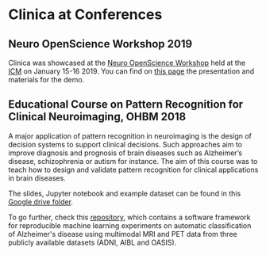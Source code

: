 # Clinica at Conferences

## Neuro OpenScience Workshop 2019
Clinica was showcased at the [Neuro OpenScience Workshop](http://open-neuro.org/) held at the [ICM](https://icm-institute.org/) on January 15-16 2019. You can find on [this page](https://drive.google.com/drive/folders/1x2BY3HZQspW2liHwRJKvhZ5f0kXdXcpz) the presentation and materials for the demo.


## Educational Course on Pattern Recognition for Clinical Neuroimaging, OHBM 2018
A major application of pattern recognition in neuroimaging is the design of decision systems to support clinical decisions. Such approaches aim to improve diagnosis and prognosis of brain diseases such as Alzheimer’s disease, schizophrenia or autism for instance. The aim of this course was to teach how to design and validate pattern recognition for clinical applications in brain diseases.

The slides, Jupyter notebook and example dataset can be found in this [Google drive folder](https://drive.google.com/open?id=17-DFtdDSJwIUMde0Fk6mP-UykQxRVqGG).

To go further, check this [repository](https://github.com/aramis-lab/AD-ML), which contains a software framework for reproducible machine learning experiments on automatic classification of Alzheimer's disease using multimodal MRI and PET data from three publicly available datasets (ADNI, AIBL and OASIS).
